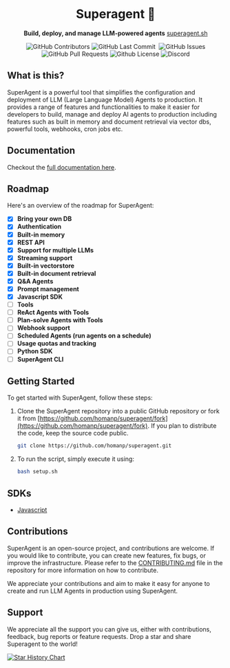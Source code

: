 <div align="center">

# Superagent 🥷

**Build, deploy, and manage LLM-powered agents**
[superagent.sh](https://superagent.sh)

<p>
<img alt="GitHub Contributors" src="https://img.shields.io/github/contributors/homanp/superagent" />
<img alt="GitHub Last Commit" src="https://img.shields.io/github/last-commit/homanp/superagent" />
<img alt="" src="https://img.shields.io/github/repo-size/homanp/superagent" />
<img alt="GitHub Issues" src="https://img.shields.io/github/issues/homanp/superagent" />
<img alt="GitHub Pull Requests" src="https://img.shields.io/github/issues-pr/homanp/superagent" />
<img alt="Github License" src="https://img.shields.io/badge/License-MIT-yellow.svg" />
<img alt="Discord" src="https://img.shields.io/discord/1110910277110743103?label=Discord&logo=discord&logoColor=white&style=plastic&color=d7b023)](https://discord.gg/e8j7mgjDUK" />
</p>

</div>

## What is this?

SuperAgent is a powerful tool that simplifies the configuration and deployment of LLM (Large Language Model) Agents to production. It provides a range of features and functionalities to make it easier for developers to build, manage and deploy AI agents to production including features such as built in memory and document retrieval via vector dbs, powerful tools, webhooks, cron jobs etc.

## Documentation

Checkout the [full documentation here](https://docs.superagent.sh/).

## Roadmap

Here's an overview of the roadmap for SuperAgent:

- [x] **Bring your own DB**
- [x] **Authentication**
- [x] **Built-in memory**
- [x] **REST API**
- [x] **Support for multiple LLMs**
- [x] **Streaming support**
- [x] **Built-in vectorstore**
- [x] **Built-in document retrieval**
- [x] **Q&A Agents**
- [x] **Prompt management**
- [x] **Javascript SDK**
- [ ] **Tools**
- [ ] **ReAct Agents with Tools**
- [ ] **Plan-solve Agents with Tools**
- [ ] **Webhook support**
- [ ] **Scheduled Agents (run agents on a schedule)**
- [ ] **Usage quotas and tracking**
- [ ] **Python SDK**
- [ ] **SuperAgent CLI**

## Getting Started

To get started with SuperAgent, follow these steps:

1. Clone the SuperAgent repository into a public GitHub repository or fork it from [https://github.com/homanp/superagent/fork](https://github.com/homanp/superagent/fork). If you plan to distribute the code, keep the source code public.

   ```sh
   git clone https://github.com/homanp/superagent.git
   ```

2. To run the script, simply execute it using:
   ```sh
   bash setup.sh
   ```

## SDKs

- [Javascript](https://github.com/homanp/superagent-js)

## Contributions

SuperAgent is an open-source project, and contributions are welcome. If you would like to contribute, you can create new features, fix bugs, or improve the infrastructure. Please refer to the [CONTRIBUTING.md](https://github.com/homanp/superagent/blob/main/.github/CONTRIBUTING.md) file in the repository for more information on how to contribute.

We appreciate your contributions and aim to make it easy for anyone to create and run LLM Agents in production using SuperAgent.

## Support

We appreciate all the support you can give us, either with contributions, feedback, bug reports or feature requests. Drop a star and share Superagent to the world!

[![Star History Chart](https://api.star-history.com/svg?repos=homanp/superagent&type=Date)](https://superagent.sh)
